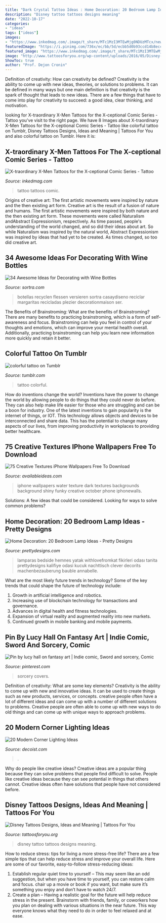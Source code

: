 ```yaml
---
title: "Dark Crystal Tattoo Ideas : Home Decoration: 20 Bedroom Lamp Ideas"
description: "Disney tattoo tattoos designs meaning"
date: "2022-10-17"
categories:
- "ideas"
tags: ["ideas"]
images:
- "https://www.inkedmag.com/.image/t_share/MTc1MzI3MTEwMjg0NDUzMTcx/new-project.png"
featuredImage: "https://i.pinimg.com/736x/ec/bb/5d/ecbb5d0b93ccd14b8ecc6fef302d0874.jpg"
featured_image: "https://www.inkedmag.com/.image/t_share/MTc1MzI3MTEwMjg0NDUzMTcx/new-project.png"
image: "http://www.tattoosforyou.org/wp-content/uploads/2016/05/Disney-Tattoo.jpg"
ShowToc: true
author: "Prof. Dejon Cronin"
---
```



Definition of creativity: How can creativity be defined?
Creativity is the ability to come up with new ideas, theories, or solutions to problems. It can be defined in many ways but one main definition is that creativity is the spark of thought that leads to new ideas. There are a few things that have to come into play for creativity to succeed: a good idea, clear thinking, and motivation.

	

		
looking for X-traordinary X-Men Tattoos for the X-ceptional Comic Series - Tattoo you've visit to the right page. We have 8 Images about X-traordinary X-Men Tattoos for the X-ceptional Comic Series - Tattoo like colorful tattoo on Tumblr, Disney Tattoos Designs, Ideas and Meaning | Tattoos For You and also colorful tattoo on Tumblr. Here it is:
		
    
## X-traordinary X-Men Tattoos For The X-ceptional Comic Series - Tattoo

<img loading=lazy src="https://www.inkedmag.com/.image/t_share/MTc1MzI3MTEwMjg0NDUzMTcx/new-project.png" onerror="this.onerror=null;this.src='https://tse1.mm.bing.net/th?id=OIP.mDc-GZ0A0Baybie6hE9oKAHaD4&amp;pid=15.1';" alt="X-traordinary X-Men Tattoos for the X-ceptional Comic Series - Tattoo">

_Source: inkedmag.com_

>tattoo tattoos comic. 

	

Origins of creative art: The first artistic movements were inspired by nature and the then existing art form.
Creative art is the result of a fusion of nature and humans. The first artistic movements were inspired by both nature and the then existing art form. These movements were called Naturalism andAbstract Expressionism, respectively. As time passed, people's understanding of the world changed, and so did their ideas about art. So while Naturalism was inspired by the natural world, Abstract Expressionism was inspired by ideas that had yet to be created. As times changed, so too did creative art.

    
## 34 Awesome Ideas For Decorating With Wine Bottles

<img loading=lazy src="https://www.sortra.com/wp-content/uploads/2014/08/wine-bottle-decoration01.jpg" onerror="this.onerror=null;this.src='https://tse4.mm.bing.net/th?id=OIP.8rfDceGRHog-DePydJCQawHaJ6&amp;pid=15.1';" alt="34 Awesome Ideas for Decorating with Wine Bottles">

_Source: sortra.com_

>botellas recyclen flessen versieren sortra casaydiseno reciclar margaritas recicladas plezier decorationmaison ser. 

	

The Benefits of Brainstroming: What are the benefits of Brainstroming?
There are many benefits to practicing brainstroming, which is a form of self-awareness and focus. Brainstroming can help you feel in control of your thoughts and emotions, which can improve your mental health overall. Additionally, practicing brainstroming can help you learn new information more quickly and retain it better.

    
## Colorful Tattoo On Tumblr

<img loading=lazy src="https://68.media.tumblr.com/5331080d9233b108eae95d996441db19/tumblr_op15taRe6n1vyxg1xo1_500.jpg" onerror="this.onerror=null;this.src='https://tse4.mm.bing.net/th?id=OIP.kxdkU2M2Rr-LFZKy6UnH1wHaKt&amp;pid=15.1';" alt="colorful tattoo on Tumblr">

_Source: tumblr.com_

>tattoo colorful. 

	

How do inventions change the world?
Inventions have the power to change the world by allowing people to do things that they could never do before. They can also help make life easier for those who are struggling and can be a boon for industry. One of the latest inventions to gain popularity is the internet of things, or IOT. This technology allows objects and devices to be interconnected and share data. This has the potential to change many aspects of our lives, from improving productivity in workplaces to providing better healthcare.

    
## 75 Creative Textures IPhone Wallpapers Free To Download

<img loading=lazy src="http://availableideas.com/wp-content/uploads/2016/02/Shiny-Water-Texture-Reflections-iPhone-6-Wallpaper.jpg" onerror="this.onerror=null;this.src='https://tse3.mm.bing.net/th?id=OIP.aceA6mtuHxkMA0pCHAz8cAHaNL&amp;pid=15.1';" alt="75 Creative Textures iPhone Wallpapers Free To Download">

_Source: availableideas.com_

>iphone wallpapers water texture dark textures backgrounds background shiny funky creative october phone iphonewalls. 

	

Solutions: A few ideas that could be considered.
Looking for ways to solve common problems?

    
## Home Decoration: 20 Bedroom Lamp Ideas - Pretty Designs

<img loading=lazy src="https://www.prettydesigns.com/wp-content/uploads/2014/09/White-Bedroom-Lamps.jpg" onerror="this.onerror=null;this.src='https://tse4.mm.bing.net/th?id=OIP.v4uSgs3Ih6tBpZAogsMTywHaLG&amp;pid=15.1';" alt="Home Decoration: 20 Bedroom Lamp Ideas - Pretty Designs">

_Source: prettydesigns.com_

>lamparas bedside hemnes yatak withlovefromkat fikirleri odası tanita prettydesigns kalifiye odasi kucuk nachttisch clever decorits machenbezauberung bauble annabelle. 

	

What are the most likely future trends in technology?
Some of the key trends that could shape the future of technology include: 
1. Growth in artificial intelligence and robotics. 
2. Increasing use of blockchain technology for transactions and governance. 
3. Advances in digital health and fitness technologies. 
4. Expansion of virtual reality and augmented reality into new markets. 
5. Continued growth in mobile banking and mobile payments.

    
## Pin By Lucy Hall On Fantasy Art | Indie Comic, Sword And Sorcery, Comic

<img loading=lazy src="https://i.pinimg.com/736x/ec/bb/5d/ecbb5d0b93ccd14b8ecc6fef302d0874.jpg" onerror="this.onerror=null;this.src='https://tse3.mm.bing.net/th?id=OIP.BrmorkrZ0_VTHBNnwPyL4wHaKY&amp;pid=15.1';" alt="Pin by lucy hall on fantasy art | Indie comic, Sword and sorcery, Comic">

_Source: pinterest.com_

>sorcery covers. 

	

Definition of creativity: What are some key elements?
Creativity is the ability to come up with new and innovative ideas. It can be used to create things such as new products, services, or concepts. creative people often have a lot of different ideas and can come up with a number of different solutions to problems. Creative people are often able to come up with new ways to do old things and can come up with unique ways to approach problems.

    
## 20 Modern Corner Lighting Ideas

<img loading=lazy src="https://cdn.decoist.com/wp-content/uploads/2016/08/Trio-of-industrial-pendants-in-the-corner.jpg" onerror="this.onerror=null;this.src='https://tse1.mm.bing.net/th?id=OIP.ZYwsLeoQ5CqeUICahy_BGwHaLH&amp;pid=15.1';" alt="20 Modern Corner Lighting Ideas">

_Source: decoist.com_

>. 

	

Why do people like creative ideas?
Creative ideas are a popular thing because they can solve problems that people find difficult to solve. People like creative ideas because they can see potential in things that others cannot. Creative ideas often have solutions that people have not considered before.

    
## Disney Tattoos Designs, Ideas And Meaning | Tattoos For You

<img loading=lazy src="http://www.tattoosforyou.org/wp-content/uploads/2016/05/Disney-Tattoo.jpg" onerror="this.onerror=null;this.src='https://tse1.mm.bing.net/th?id=OIP.4ScBI3DN8JujN7p9mCGYlQHaJ3&amp;pid=15.1';" alt="Disney Tattoos Designs, Ideas and Meaning | Tattoos For You">

_Source: tattoosforyou.org_

>disney tattoo tattoos designs meaning. 

	

How to reduce stress: tips for living a more stress-free life?
There are a few simple tips that can help reduce stress and improve your overall life. Here are some of our favorite, easy-to-follow stress-reducing ideas: 
1. Establish regular quiet time to yourself – This may seem like an odd suggestion, but when you have time to yourself, you can restore calm and focus. chair up a movie or book if you want, but make sure it’s something you enjoy and don’t have to watch 24/7. 
2. Create a plan – Having a realistic goal for the future will help reduce stress in the present. Brainstorm with friends, family, or coworkers how you plan on dealing with various situations in the near future. This way everyone knows what they need to do in order to feel relaxed and at ease. 

